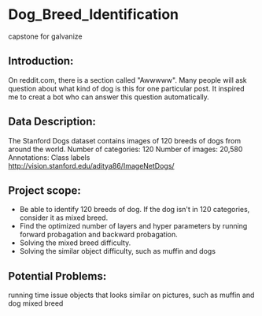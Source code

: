 # Dog_Breed_Identification
capstone for galvanize


## Introduction:
On reddit.com, there is a section called "Awwwww". Many people will ask question about what kind of dog is this for one particular post. It inspired me to creat a bot who can answer this question automatically. 


## Data Description:
The Stanford Dogs dataset contains images of 120 breeds of dogs from around the world. 
Number of categories: 120
Number of images: 20,580
Annotations: Class labels
http://vision.stanford.edu/aditya86/ImageNetDogs/


## Project scope:
* Be able to identify 120 breeds of dog. If the dog isn't in 120 categories, consider it as mixed breed. 
* Find the optimized number of layers and hyper parameters by running forward probagation and backward probagation. 
* Solving the mixed breed difficulty.
* Solving the similar object difficulty, such as muffin and dogs

## Potential Problems:
running time issue
objects that looks similar on pictures, such as muffin and dog
mixed breed 
